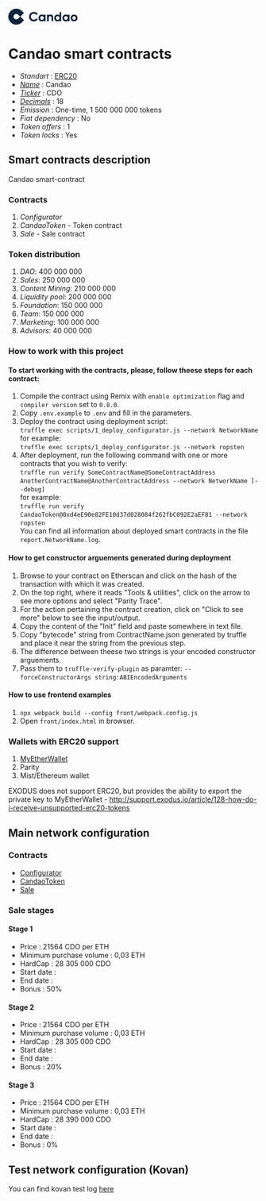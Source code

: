 ![Candao](logo.png "Candao Token")

# Candao smart contracts

* _Standart_        : [ERC20](https://github.com/ethereum/EIPs/blob/master/EIPS/eip-20.md)
* _[Name](https://github.com/ethereum/EIPs/blob/master/EIPS/eip-20.md#name)_            : Candao
* _[Ticker](https://github.com/ethereum/EIPs/blob/master/EIPS/eip-20.md#symbol)_          : CDO
* _[Decimals](https://github.com/ethereum/EIPs/blob/master/EIPS/eip-20.md#decimals)_        : 18
* _Emission_        : One-time, 1 500 000 000 tokens
* _Fiat dependency_ : No
* _Token offers_    : 1
* _Token locks_     : Yes

## Smart contracts description

Candao smart-contract

### Contracts
1. _Configurator_
2. _CandaoToken_ - Token contract
3. _Sale_ - Sale contract

### Token distribution
1. _DAO_: 400 000 000
2. _Sales_: 250 000 000
3. _Content Mining_: 210 000 000
4. _Liquidity pool_: 200 000 000
5. _Foundation_: 150 000 000
6. _Team_: 150 000 000
7. _Marketing_: 100 000 000
8. _Advisors_: 40 000 000

### How to work with this project
#### To start working with the contracts, please, follow theese steps for each contract:
1. Compile the contract using Remix with `enable optimization` flag and `compiler version` set to `0.8.0`.
2. Copy `.env.example` to `.env` and fill in the parameters.
2. Deploy the contract using deployment script:  
   ```truffle exec scripts/1_deploy_configurator.js --network NetworkName```  
   for example:  
   ```truffle exec scripts/1_deploy_configurator.js --network ropsten```
3. After deployment, run the following command with one or more contracts that you wish to verify:  
    ```truffle run verify SomeContractName@SomeContractAddress AnotherContractName@AnotherContractAddress --network NetworkName [--debug]```  
    for example:  
    ```truffle run verify  CandaoToken@0xd4eE90e82FE10d37d028084f262fbC092E2aEF81 --network ropsten```  
    You can find all information about deployed smart contracts in the file `report.NetworkName.log`.
#### How to get constructor arguements generated during deployment
1. Browse to your contract on Etherscan and click on the hash of the transaction with which it was created.
2. On the top right, where it reads "Tools & utilities", click on the arrow to see more options and select "Parity Trace".
3. For the action pertaining the contract creation, click on "Click to see more" below to see the input/output.
4. Copy the content of the "Init" field and paste somewhere in text file.
5. Copy "bytecode" string from ContractName.json generated by truffle and place it near the string from the previous step.
6. The difference between theese two strings is your encoded constructor arguements.
7. Pass them to `truffle-verify-plugin` as paramter: `--forceConstructorArgs string:ABIEncodedArguments`

#### How to use frontend examples
1. `npx webpack build --config front/webpack.config.js`
2. Open `front/index.html` in browser.

### Wallets with ERC20 support
1. [MyEtherWallet](https://www.myetherwallet.com)
2. Parity
3. Mist/Ethereum wallet

EXODUS does not support ERC20, but provides the ability to export the private key to MyEtherWallet - http://support.exodus.io/article/128-how-do-i-receive-unsupported-erc20-tokens

## Main network configuration

### Contracts
* [Configurator](https://etherscan.io)
* [CandaoToken](https://etherscan.io)
* [Sale](https://etherscan.io)

### Sale stages
#### Stage 1
* Price                             : 21564 CDO per ETH
* Minimum purchase volume           : 0,03 ETH
* HardCap                           : 28 305 000 CDO
* Start date                        : 
* End date                          : 
* Bonus                             : 50%

#### Stage 2
* Price                             : 21564 CDO per ETH
* Minimum purchase volume           : 0,03 ETH
* HardCap                           : 28 305 000 CDO
* Start date                        :
* End date                          :
* Bonus                             : 20%

#### Stage 3
* Price                             : 21564 CDO per ETH
* Minimum purchase volume           : 0,03 ETH
* HardCap                           : 28 390 000 CDO
* Start date                        :
* End date                          :
* Bonus                             : 0%

## Test network configuration (Kovan)
You can find kovan test log [here](docs/kovan.log.md)

